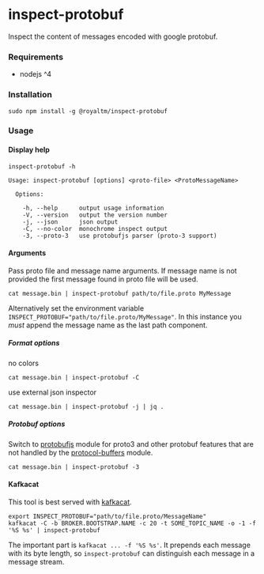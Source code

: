 inspect-protobuf
================

Inspect the content of messages encoded with google protobuf.


### Requirements

* nodejs ^4


### Installation


```
sudo npm install -g @royaltm/inspect-protobuf
```

### Usage

#### Display help

```
inspect-protobuf -h
```

```
Usage: inspect-protobuf [options] <proto-file> <ProtoMessageName>

  Options:

    -h, --help      output usage information
    -V, --version   output the version number
    -j, --json      json output
    -C, --no-color  monochrome inspect output
    -3, --proto-3   use protobufjs parser (proto-3 support)
```

#### Arguments

Pass proto file and message name arguments.
If message name is not provided the first message found in proto file will be used.

```
cat message.bin | inspect-protobuf path/to/file.proto MyMessage
```

Alternatively set the environment variable `INSPECT_PROTOBUF="path/to/file.proto/MyMessage"`.
In this instance you *must* append the message name as the last path component.

##### Format options

no colors

```
cat message.bin | inspect-protobuf -C
```

use external json inspector

```
cat message.bin | inspect-protobuf -j | jq .
```

##### Protobuf options

Switch to [protobufjs](https://www.npmjs.com/package/protobufjs) module for proto3 and other protobuf features that are not handled by the [protocol-buffers](https://www.npmjs.com/package/protocol-buffers) module.

```
cat message.bin | inspect-protobuf -3
```

#### Kafkacat

This tool is best served with [kafkacat](https://github.com/edenhill/kafkacat).

```
export INSPECT_PROTOBUF="path/to/file.proto/MessageName"
kafkacat -C -b BROKER.BOOTSTRAP.NAME -c 20 -t SOME_TOPIC_NAME -o -1 -f '%S %s' | inspect-protobuf
```

The important part is `kafkacat ... -f '%S %s'`. It prepends each message with its byte length, so `inspect-protobuf` can distinguish each message in a message stream.
